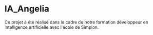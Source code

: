 # IA_Angelia

Ce projet à été réalisé dans le cadre de notre formation développeur en intelligence artificielle avec l'école de Simplon. 
